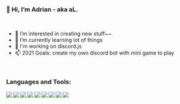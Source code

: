 ### 👋 Hi, I’m Adrian - aka aL.

<br />

- 👀 I’m interested in creating new stuff~~
- 🌱 I’m currently learning lot of things
- 🤯 I'm working on discord.js
- 📫 2021 Goals: create my own discord bot with mini game to play

<br />

### Languages and Tools:
<img align="left" src="https://img.icons8.com/nolan/50/java-coffee-cup-logo.png"/>
<img align="left" src="https://img.icons8.com/nolan/50/visual-studio-code-2019.png"/>
<img align="left" src="https://img.icons8.com/nolan/50/html-5.png"/>
<img align="left" src="https://img.icons8.com/color/50/000000/css3.png"/>
<img align="left" src="https://img.icons8.com/nolan/50/javascript.png"/>
<img align="left" src="https://img.icons8.com/color/50/000000/nodejs.png"/>
<img align="left" src="https://img.icons8.com/color/50/000000/mysql-logo.png"/>
<img align="left" src="https://img.icons8.com/nolan/50/git.png"/>
<img align="left" src="https://img.icons8.com/nolan/50/github.png"/>


